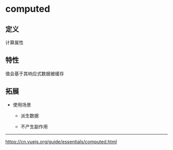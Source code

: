 # computed

## 定义

计算属性

## 特性

值会基于其响应式数据被缓存

## 拓展

- 使用场景

   - 派生数据

   - 不产生副作用

---

<https://cn.vuejs.org/guide/essentials/computed.html>